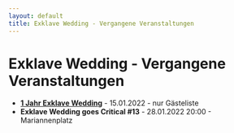 ```yaml
---
layout: default
title: Exklave Wedding - Vergangene Veranstaltungen
---
```


# Exklave Wedding - Vergangene Veranstaltungen

- **[1 Jahr Exklave Wedding](/1-jahr)** - 15.01.2022 - nur Gästeliste
- **Exklave Wedding goes Critical #13** - 28.01.2022 20:00 - Mariannenplatz
